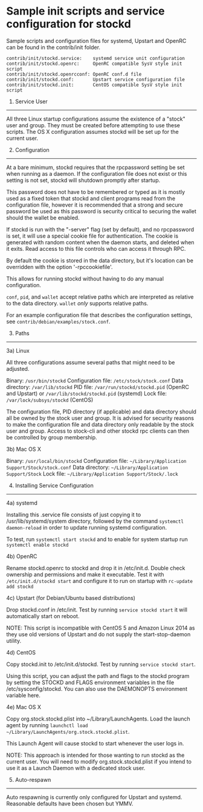 Sample init scripts and service configuration for stockd
==========================================================

Sample scripts and configuration files for systemd, Upstart and OpenRC
can be found in the contrib/init folder.

    contrib/init/stockd.service:    systemd service unit configuration
    contrib/init/stockd.openrc:     OpenRC compatible SysV style init script
    contrib/init/stockd.openrcconf: OpenRC conf.d file
    contrib/init/stockd.conf:       Upstart service configuration file
    contrib/init/stockd.init:       CentOS compatible SysV style init script

1. Service User
---------------------------------

All three Linux startup configurations assume the existence of a "stock" user
and group.  They must be created before attempting to use these scripts.
The OS X configuration assumes stockd will be set up for the current user.

2. Configuration
---------------------------------

At a bare minimum, stockd requires that the rpcpassword setting be set
when running as a daemon.  If the configuration file does not exist or this
setting is not set, stockd will shutdown promptly after startup.

This password does not have to be remembered or typed as it is mostly used
as a fixed token that stockd and client programs read from the configuration
file, however it is recommended that a strong and secure password be used
as this password is security critical to securing the wallet should the
wallet be enabled.

If stockd is run with the "-server" flag (set by default), and no rpcpassword is set,
it will use a special cookie file for authentication. The cookie is generated with random
content when the daemon starts, and deleted when it exits. Read access to this file
controls who can access it through RPC.

By default the cookie is stored in the data directory, but it's location can be overridden
with the option '-rpccookiefile'.

This allows for running stockd without having to do any manual configuration.

`conf`, `pid`, and `wallet` accept relative paths which are interpreted as
relative to the data directory. `wallet` *only* supports relative paths.

For an example configuration file that describes the configuration settings,
see `contrib/debian/examples/stock.conf`.

3. Paths
---------------------------------

3a) Linux

All three configurations assume several paths that might need to be adjusted.

Binary:              `/usr/bin/stockd`
Configuration file:  `/etc/stock/stock.conf`
Data directory:      `/var/lib/stockd`
PID file:            `/var/run/stockd/stockd.pid` (OpenRC and Upstart) or `/var/lib/stockd/stockd.pid` (systemd)
Lock file:           `/var/lock/subsys/stockd` (CentOS)

The configuration file, PID directory (if applicable) and data directory
should all be owned by the stock user and group.  It is advised for security
reasons to make the configuration file and data directory only readable by the
stock user and group.  Access to stock-cli and other stockd rpc clients
can then be controlled by group membership.

3b) Mac OS X

Binary:              `/usr/local/bin/stockd`
Configuration file:  `~/Library/Application Support/Stock/stock.conf`
Data directory:      `~/Library/Application Support/Stock`
Lock file:           `~/Library/Application Support/Stock/.lock`

4. Installing Service Configuration
-----------------------------------

4a) systemd

Installing this .service file consists of just copying it to
/usr/lib/systemd/system directory, followed by the command
`systemctl daemon-reload` in order to update running systemd configuration.

To test, run `systemctl start stockd` and to enable for system startup run
`systemctl enable stockd`

4b) OpenRC

Rename stockd.openrc to stockd and drop it in /etc/init.d.  Double
check ownership and permissions and make it executable.  Test it with
`/etc/init.d/stockd start` and configure it to run on startup with
`rc-update add stockd`

4c) Upstart (for Debian/Ubuntu based distributions)

Drop stockd.conf in /etc/init.  Test by running `service stockd start`
it will automatically start on reboot.

NOTE: This script is incompatible with CentOS 5 and Amazon Linux 2014 as they
use old versions of Upstart and do not supply the start-stop-daemon utility.

4d) CentOS

Copy stockd.init to /etc/init.d/stockd. Test by running `service stockd start`.

Using this script, you can adjust the path and flags to the stockd program by
setting the STOCKD and FLAGS environment variables in the file
/etc/sysconfig/stockd. You can also use the DAEMONOPTS environment variable here.

4e) Mac OS X

Copy org.stock.stockd.plist into ~/Library/LaunchAgents. Load the launch agent by
running `launchctl load ~/Library/LaunchAgents/org.stock.stockd.plist`.

This Launch Agent will cause stockd to start whenever the user logs in.

NOTE: This approach is intended for those wanting to run stockd as the current user.
You will need to modify org.stock.stockd.plist if you intend to use it as a
Launch Daemon with a dedicated stock user.

5. Auto-respawn
-----------------------------------

Auto respawning is currently only configured for Upstart and systemd.
Reasonable defaults have been chosen but YMMV.
